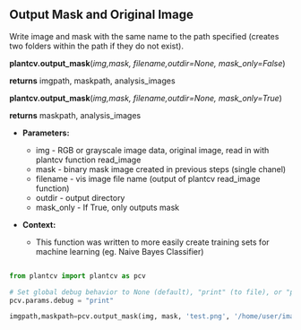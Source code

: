 ## Output Mask and Original Image

Write image and mask with the same name to the path specified (creates two folders within the path if they do not exist).

**plantcv.output_mask**(*img,mask, filename,outdir=None, mask_only=False*)

**returns** imgpath, maskpath, analysis_images

**plantcv.output_mask**(*img,mask, filename,outdir=None, mask_only=True*)

**returns** maskpath, analysis_images

- **Parameters:**
    - img - RGB or grayscale image data, original image, read in with plantcv function read_image
    - mask - binary mask image created in previous steps (single chanel)
    - filename - vis image file name (output of plantcv read_image function)
    - outdir - output directory
    - mask_only - If True, only outputs mask
    
- **Context:**
    - This function was written to more easily create training sets for machine learning (eg. Naive Bayes Classifier)

```python

from plantcv import plantcv as pcv      

# Set global debug behavior to None (default), "print" (to file), or "plot" (Jupyter Notebooks or X11)
pcv.params.debug = "print"

imgpath,maskpath=pcv.output_mask(img, mask, 'test.png', '/home/user/images', mask_only=True)

```
